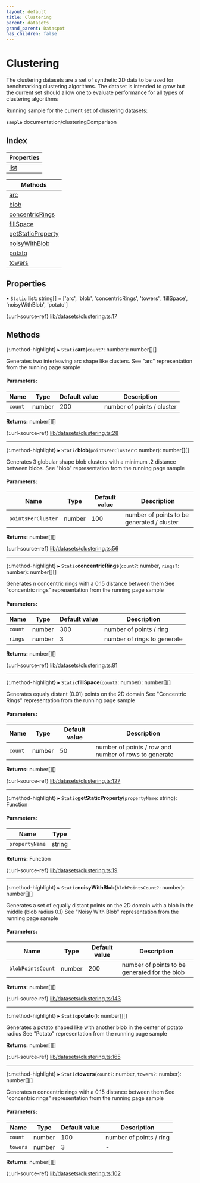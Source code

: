 ```yaml
---
layout: default
title: Clustering
parent: datasets
grand_parent: Dataspot
has_children: false
---
```


# Clustering

The clustering datasets are a set of synthetic 2D data to be used
for benchmarking clustering algorithms. The dataset is intended to grow
but the current set should allow one to evaluate performance for all types
of clustering algorithms

Running sample for the current set of clustering datasets:

**`sample`** documentation/clusteringComparison

<div class="running-sample">
    <span class="running-sample-container" data-ref="documentation/clusteringComparison"></span>
    <script src='/dataspot/samples/clusteringComparison.js' title="documentation/clusteringComparison"></script>
</div>

## Index

| Properties |
|-----------|
| [list](#list) |

| Methods |
|-----------|
| [arc](#arc) |
| [blob](#blob) |
| [concentricRings](#concentricrings) |
| [fillSpace](#fillspace) |
| [getStaticProperty](#getstaticproperty) |
| [noisyWithBlob](#noisywithblob) |
| [potato](#potato) |
| [towers](#towers) |

## Properties

▪ `Static` **list**: string[] = ['arc', 'blob', 'concentricRings', 'towers', 'fillSpace', 'noisyWithBlob', 'potato']

{:.url-source-ref}
[lib/datasets/clustering.ts:17](https://github.com/ascentcore/dataspot/blob/236fcea/lib/datasets/clustering.ts#L17)

## Methods

{:.method-highlight}
▸ `Static`**arc**(`count?`: number): number[][]

Generates two interleaving arc shape like clusters.
See "arc" representation from the running page sample

#### Parameters:

Name | Type | Default value | Description |
------ | ------ | ------ | ------ |
`count` | number | 200 | number of points / cluster  |

**Returns:** number[][]

{:.url-source-ref}
[lib/datasets/clustering.ts:28](https://github.com/ascentcore/dataspot/blob/236fcea/lib/datasets/clustering.ts#L28)

___

{:.method-highlight}
▸ `Static`**blob**(`pointsPerCluster?`: number): number[][]

Generates 3 globular shape blob clusters with a minimum .2 distance between blobs.
See "blob" representation from the running page sample

#### Parameters:

Name | Type | Default value | Description |
------ | ------ | ------ | ------ |
`pointsPerCluster` | number | 100 | number of points to be generated / cluster  |

**Returns:** number[][]

{:.url-source-ref}
[lib/datasets/clustering.ts:56](https://github.com/ascentcore/dataspot/blob/236fcea/lib/datasets/clustering.ts#L56)

___

{:.method-highlight}
▸ `Static`**concentricRings**(`count?`: number, `rings?`: number): number[][]

Generates n concentric rings with a 0.15 distance between them
See "concentric rings" representation from the running page sample

#### Parameters:

Name | Type | Default value | Description |
------ | ------ | ------ | ------ |
`count` | number | 300 | number of points / ring |
`rings` | number | 3 | number of rings to generate  |

**Returns:** number[][]

{:.url-source-ref}
[lib/datasets/clustering.ts:81](https://github.com/ascentcore/dataspot/blob/236fcea/lib/datasets/clustering.ts#L81)

___

{:.method-highlight}
▸ `Static`**fillSpace**(`count?`: number): number[][]

Generates equaly distant (0.01) points on the 2D domain
See "Concentric Rings" representation from the running page sample

#### Parameters:

Name | Type | Default value | Description |
------ | ------ | ------ | ------ |
`count` | number | 50 | number of points / row and number of rows to generate  |

**Returns:** number[][]

{:.url-source-ref}
[lib/datasets/clustering.ts:127](https://github.com/ascentcore/dataspot/blob/236fcea/lib/datasets/clustering.ts#L127)

___

{:.method-highlight}
▸ `Static`**getStaticProperty**(`propertyName`: string): Function

#### Parameters:

Name | Type |
------ | ------ |
`propertyName` | string |

**Returns:** Function

{:.url-source-ref}
[lib/datasets/clustering.ts:19](https://github.com/ascentcore/dataspot/blob/236fcea/lib/datasets/clustering.ts#L19)

___

{:.method-highlight}
▸ `Static`**noisyWithBlob**(`blobPointsCount?`: number): number[][]

Generates a set of equally distant points on the 2D domain with a blob in the middle (blob radius 0.1)
See "Noisy With Blob" representation from the running page sample

#### Parameters:

Name | Type | Default value | Description |
------ | ------ | ------ | ------ |
`blobPointsCount` | number | 200 | number of points to be generated for the blob  |

**Returns:** number[][]

{:.url-source-ref}
[lib/datasets/clustering.ts:143](https://github.com/ascentcore/dataspot/blob/236fcea/lib/datasets/clustering.ts#L143)

___

{:.method-highlight}
▸ `Static`**potato**(): number[][]

Generates a potato shaped like with another blob in the center of potato radius
See "Potato" representation from the running page sample

**Returns:** number[][]

{:.url-source-ref}
[lib/datasets/clustering.ts:165](https://github.com/ascentcore/dataspot/blob/236fcea/lib/datasets/clustering.ts#L165)

___

{:.method-highlight}
▸ `Static`**towers**(`count?`: number, `towers?`: number): number[][]

Generates n concentric rings with a 0.15 distance between them
See "concentric rings" representation from the running page sample

#### Parameters:

Name | Type | Default value | Description |
------ | ------ | ------ | ------ |
`count` | number | 100 | number of points / ring |
`towers` | number | 3 | - |

**Returns:** number[][]

{:.url-source-ref}
[lib/datasets/clustering.ts:102](https://github.com/ascentcore/dataspot/blob/236fcea/lib/datasets/clustering.ts#L102)
